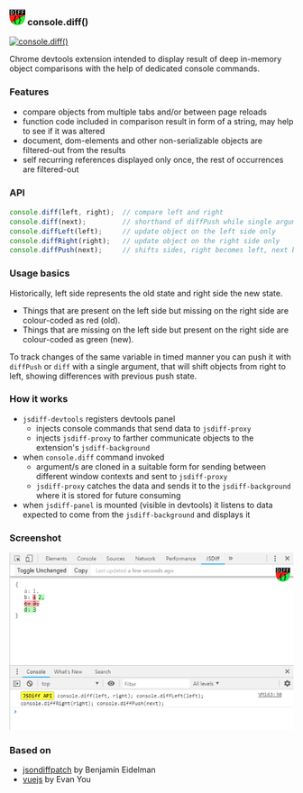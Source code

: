 ### ![](./src/img/panel-icon28.png) console.diff()
[![console.diff()](https://developer.chrome.com/webstore/images/ChromeWebStore_BadgeWBorder_v2_206x58.png)](https://chrome.google.com/webstore/detail/jsdiff-devtool/iefeamoljhdcpigpnpggeiiabpnpgonb)

Chrome devtools extension intended to display result of deep in-memory object
comparisons with the help of dedicated console commands.

### Features
* compare objects from multiple tabs and/or between page reloads
* function code included in comparison result in form of a string, may help to see if it was altered
* document, dom-elements and other non-serializable objects are filtered-out from the results
* self recurring references displayed only once, the rest of occurrences are filtered-out  

### API
```javascript
console.diff(left, right);  // compare left and right
console.diff(next);         // shorthand of diffPush while single argumented
console.diffLeft(left);     // update object on the left side only
console.diffRight(right);   // update object on the right side only
console.diffPush(next);     // shifts sides, right becomes left, next becomes right
```

### Usage basics
Historically, left side represents the old state and right side the new state.
* Things that are present on the left side but missing on the right side are colour-coded as red (old).
* Things that are missing on the left side but present on the right side are colour-coded as green (new).

To track changes of the same variable in timed manner you can push it with `diffPush` or `diff`
with a single argument,
that will shift objects from right to left, showing differences with previous push state.

### How it works
* `jsdiff-devtools` registers devtools panel
  * injects console commands that send data to `jsdiff-proxy` 
  * injects `jsdiff-proxy` to farther communicate objects to the extension's `jsdiff-background`
* when `console.diff` command invoked
  * argument/s are cloned in a suitable form for sending between different window contexts and sent to `jsdiff-proxy`
  * `jsdiff-proxy` catches the data and sends it to the `jsdiff-background` where it is stored for future consuming
* when `jsdiff-panel` is mounted (visible in devtools) it listens to data expected to come from the `jsdiff-background`
and displays it

### Screenshot
![screenshot](./src/img/screenshot-01.png)

### Based on
- [jsondiffpatch](https://github.com/benjamine/jsondiffpatch) by Benjamín Eidelman
- [vuejs](https://github.com/vuejs) by Evan You
